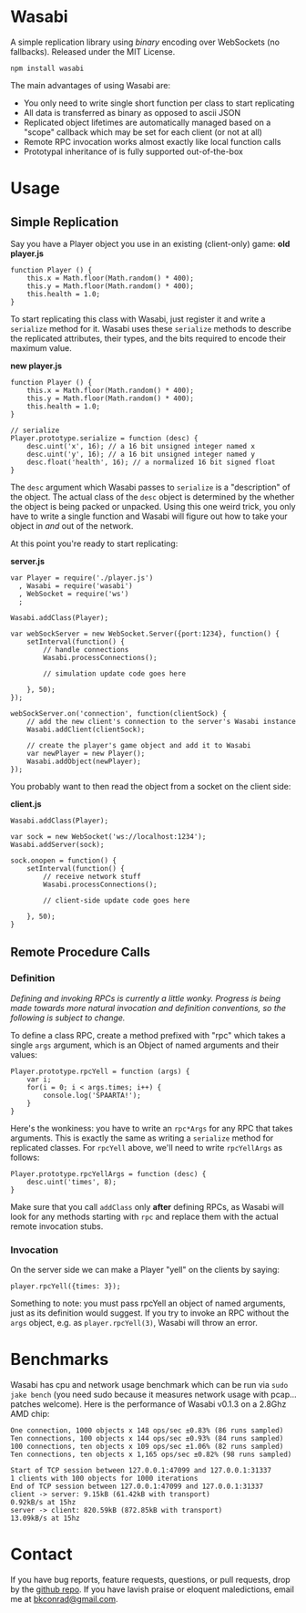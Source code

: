 # Wasabi

A simple replication library using *binary* encoding over WebSockets (no
fallbacks). Released under the MIT License.

    npm install wasabi

The main advantages of using Wasabi are:

 - You only need to write single short function per class to start
   replicating
 - All data is transferred as binary as opposed to ascii JSON
 - Replicated object lifetimes are automatically managed based on a
   "scope" callback which may be set for each client (or not at all)
 - Remote RPC invocation works almost exactly like local function calls
 - Prototypal inheritance of is fully supported out-of-the-box

# Usage

## Simple Replication

Say you have a Player object you use in an existing (client-only) game:
**old player.js**

    function Player () {
        this.x = Math.floor(Math.random() * 400);
        this.y = Math.floor(Math.random() * 400);
        this.health = 1.0;
    }

To start replicating this class with Wasabi, just register it and write a
`serialize` method for it.  Wasabi uses these `serialize` methods to
describe the replicated attributes, their types, and the bits required to
encode their maximum value.

**new player.js**

    function Player () {
        this.x = Math.floor(Math.random() * 400);
        this.y = Math.floor(Math.random() * 400);
        this.health = 1.0;
    }
    
    // serialize
    Player.prototype.serialize = function (desc) {
        desc.uint('x', 16); // a 16 bit unsigned integer named x
        desc.uint('y', 16); // a 16 bit unsigned integer named y
        desc.float('health', 16); // a normalized 16 bit signed float
    }

The `desc` argument which Wasabi passes to `serialize` is a "description"
of the object. The actual class of the `desc` object is determined by the
whether the object is being packed or unpacked. Using this one weird
trick, you only have to write a single function and Wasabi will figure
out how to take your object in *and* out of the network.

At this point you're ready to start replicating:

**server.js**

    var Player = require('./player.js')
      , Wasabi = require('wasabi')
      , WebSocket = require('ws')
      ;
    
    Wasabi.addClass(Player);
    
    var webSockServer = new WebSocket.Server({port:1234}, function() {
        setInterval(function() {
            // handle connections
            Wasabi.processConnections();
            
            // simulation update code goes here
            
        }, 50);
    });
  
    webSockServer.on('connection', function(clientSock) {
        // add the new client's connection to the server's Wasabi instance
        Wasabi.addClient(clientSock);
        
        // create the player's game object and add it to Wasabi
        var newPlayer = new Player();
        Wasabi.addObject(newPlayer);
    });

You probably want to then read the object from a socket on the client side:

**client.js**

    Wasabi.addClass(Player);
    
    var sock = new WebSocket('ws://localhost:1234');             
    Wasabi.addServer(sock);
    
    sock.onopen = function() {
        setInterval(function() {
            // receive network stuff
            Wasabi.processConnections();
            
            // client-side update code goes here
            
        }, 50);
    }

## Remote Procedure Calls
### Definition
*Defining and invoking RPCs is currently a little wonky. Progress is being made towards more natural invocation and definition conventions, so the following is subject to change.*

To define a class RPC, create a method prefixed with "rpc" which takes a single `args` argument, which is an Object of named arguments and their values:

    Player.prototype.rpcYell = function (args) {
        var i;
        for(i = 0; i < args.times; i++) {
            console.log('SPAARTA!');
        }
    }
    
Here's the wonkiness: you have to write an `rpc*Args` for any RPC that takes arguments. This is exactly the same as writing a `serialize` method for replicated classes. For `rpcYell` above, we'll need to write `rpcYellArgs` as follows:

    Player.prototype.rpcYellArgs = function (desc) {
        desc.uint('times', 8);
    }
    
Make sure that you call `addClass` only **after** defining RPCs, as Wasabi will look for any methods starting with `rpc` and replace them with the actual remote invocation stubs.

### Invocation
On the server side we can make a Player "yell" on the clients by saying:

    player.rpcYell({times: 3});
    
Something to note: you must pass rpcYell an object of named arguments, just as its definition would suggest. If you try to invoke an RPC without the `args` object, e.g. as `player.rpcYell(3)`, Wasabi will throw an error.

# Benchmarks
Wasabi has cpu and network usage benchmark which can be run via `sudo jake bench` (you need sudo because it measures network usage with pcap... patches welcome). Here is the performance of Wasabi v0.1.3 on a 2.8Ghz AMD chip:

    One connection, 1000 objects x 148 ops/sec ±0.83% (86 runs sampled)
    Ten connections, 100 objects x 144 ops/sec ±0.93% (84 runs sampled)
    100 connections, ten objects x 109 ops/sec ±1.06% (82 runs sampled)
    Ten connections, ten objects x 1,165 ops/sec ±0.82% (98 runs sampled)
    
    Start of TCP session between 127.0.0.1:47099 and 127.0.0.1:31337
    1 clients with 100 objects for 1000 iterations
    End of TCP session between 127.0.0.1:47099 and 127.0.0.1:31337
    client -> server: 9.15kB (61.42kB with transport)
    0.92kB/s at 15hz
    server -> client: 820.59kB (872.85kB with transport)
    13.09kB/s at 15hz

# Contact
If you have bug reports, feature requests, questions, or pull requests, drop by the [github repo](https://github.com/kaen/wasabi). If you have lavish praise or eloquent maledictions, email me at [bkconrad@gmail.com](mailto:bkconrad@gmail.com).
